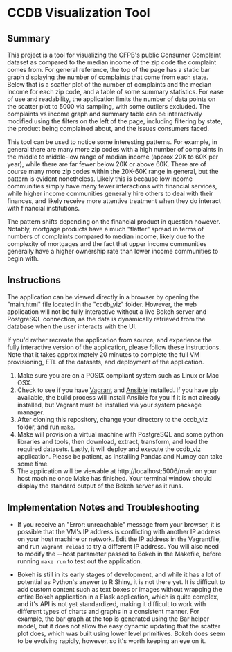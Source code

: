 # CCDB Visualization Tool

## Summary

This project is a tool for visualizing the CFPB's public Consumer Complaint dataset as compared to the median income of the zip code the complaint comes from.  For general reference, the top of the page has a static bar graph displaying the number of complaints that come from each state.  Below that is a scatter plot of the number of complaints and the median income for each zip code, and a table of some summary statistics.  For ease of use and readability, the application limits the number of data points on the scatter plot to 5000 via sampling, with some outliers excluded.  The complaints vs income graph and summary table can be interactively modified using the filters on the left of the page, including filtering by state, the product being complained about, and the issues consumers faced.

This tool can be used to notice some interesting patterns.  For example, in general there are many more zip codes with a high number of complaints in the middle to middle-low range of median income (approx 20K to 60K per year), while there are far fewer below 20K or above 60K.  There are of course many more zip codes within the 20K-60K range in general, but the pattern is evident nonetheless.  Likely this is because low income communities simply have many fewer interactions with financial services, while higher income communities generally hire others to deal with their finances, and likely receive more attentive treatment when they do interact with financial institutions.

The pattern shifts depending on the financial product in question however.  Notably, mortgage products have a much "flatter" spread in terms of numbers of complaints compared to median income, likely due to the complexity of mortgages and the fact that upper income communities generally have a higher ownership rate than lower income communities to begin with.

## Instructions

The application can be viewed directly in a browser by opening the "main.html" file located in the "ccdb_viz" folder.  However, the web application will not be fully interactive without a live Bokeh server and PostgreSQL connection, as the data is dynamically retrieved from the database when the user interacts with the UI.

If you'd rather recreate the application from source, and experience the fully interactive version of the application, please follow these instructions. Note that it takes approximately 20 minutes to complete the full VM provisioning, ETL of the datasets, and deployment of the application.

1. Make sure you are on a POSIX compliant system such as Linux or Mac OSX.
1. Check to see if you have [Vagrant](http://www.vagrantup.com) and [Ansible](http://www.ansible.com) installed.  If you have pip available, the build process will install Ansible for you if it is not already installed, but Vagrant must be installed via your system package manager.
1. After cloning this repository, change your directory to the ccdb_viz folder, and run `make`.
1. Make will provision a virtual machine with PostgreSQL and some python libraries and tools, then download, extract, transform, and load the required datasets. Lastly, it will deploy and execute the ccdb_viz application. Please be patient, as installing Pandas and Numpy can take some time.
1. The application will be viewable at http://localhost:5006/main on your host machine once Make has finished.  Your terminal window should display the standard output of the Bokeh server as it runs.

## Implementation Notes and Troubleshooting

- If you receive an "Error: unreachable" message from your browser, it is possible that the VM's IP address is conflicting with another IP address on your host machine or network.  Edit the IP address in the Vagrantfile, and run `vagrant reload` to try a different IP address.  You will also need to modify the --host parameter passed to Bokeh in the Makefile, before running `make run` to test out the application.

- Bokeh is still in its early stages of development, and while it has a lot of potential as Python's answer to R Shiny, it is not there yet.  It is difficult to add custom content such as text boxes or images without wrapping the entire Bokeh application in a Flask application, which is quite complex, and it's API is not yet standardized, making it difficult to work with different types of charts and graphs in a consistent manner.  For example, the bar graph at the top is generated using the Bar helper model, but it does not allow the easy dynamic updating that the scatter plot does, which was built using lower level primitives.  Bokeh does seem to be evolving rapidly, however, so it's worth keeping an eye on it.
